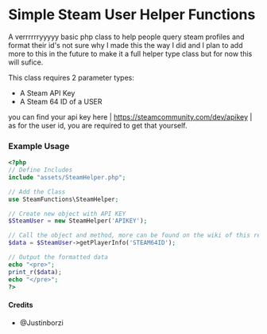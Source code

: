 # Simple Steam User Helper Functions
A verrrrrryyyyy basic php class to help people query steam profiles and format their id's
not sure why I made this the way I did and I plan to add more to this in the future to make it a full helper type class but for now this will sufice.

This class requires 2 parameter types:
- A Steam API Key
- A Steam 64 ID of a USER

you can find your api key here | https://steamcommunity.com/dev/apikey |
    as for the user id, you are required to get that yourself.

### Example Usage

```php
<?php
// Define Includes
include "assets/SteamHelper.php";

// Add the Class
use SteamFunctions\SteamHelper;

// Create new object with API KEY
$SteamUser = new SteamHelper('APIKEY');

// Call the object and method, more can be found on the wiki of this repo
$data = $SteamUser->getPlayerInfo('STEAM64ID');

// Output the formatted data
echo "<pre>";
print_r($data);
echo "</pre>";
?>
```

#### Credits
- @Justinborzi